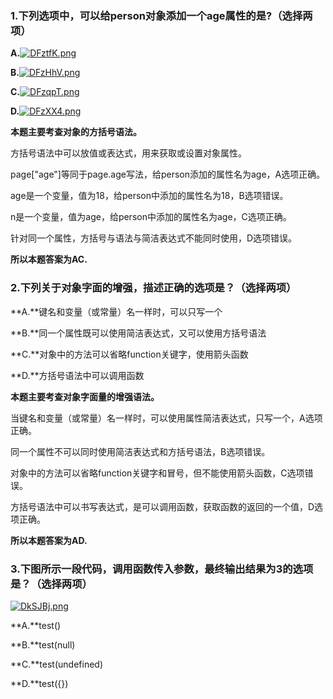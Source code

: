 ### 1.下列选项中，可以给person对象添加一个age属性的是?（选择两项）

**A.**[![DFztfK.png](https://s3.ax1x.com/2020/11/16/DFztfK.png)](https://imgchr.com/i/DFztfK)

**B.**[![DFzHhV.png](https://s3.ax1x.com/2020/11/16/DFzHhV.png)](https://imgchr.com/i/DFzHhV)

**C.**[![DFzqpT.png](https://s3.ax1x.com/2020/11/16/DFzqpT.png)](https://imgchr.com/i/DFzqpT)

**D.**[![DFzXX4.png](https://s3.ax1x.com/2020/11/16/DFzXX4.png)](https://imgchr.com/i/DFzXX4)





**本题主要考查对象的方括号语法。**

方括号语法中可以放值或表达式，用来获取或设置对象属性。

page["age"]等同于page.age写法，给person添加的属性名为age，A选项正确。

age是一个变量，值为18，给person中添加的属性名为18，B选项错误。

n是一个变量，值为age，给person中添加的属性名为age，C选项正确。

针对同一个属性，方括号与语法与简洁表达式不能同时使用，D选项错误。

**所以本题答案为AC.**



### 2.下列关于对象字面的增强，描述正确的选项是？（选择两项）



**A.**键名和变量（或常量）名一样时，可以只写一个

**B.**同一个属性既可以使用简洁表达式，又可以使用方括号语法

**C.**对象中的方法可以省略function关键字，使用箭头函数

**D.**方括号语法中可以调用函数







**本题主要考查对象字面量的增强语法。**

当键名和变量（或常量）名一样时，可以使用属性简洁表达式，只写一个，A选项正确。

同一个属性不可以同时使用简洁表达式和方括号语法，B选项错误。

对象中的方法可以省略function关键字和冒号，但不能使用箭头函数，C选项错误。

方括号语法中可以书写表达式，是可以调用函数，获取函数的返回的一个值，D选项正确。

**所以本题答案为AD.**





### 3.下图所示一段代码，调用函数传入参数，最终输出结果为3的选项是？（选择两项）

[![DkSJBj.png](https://s3.ax1x.com/2020/11/16/DkSJBj.png)](https://imgchr.com/i/DkSJBj)

**A.**test()

**B.**test(null)

**C.**test(undefined)

**D.**test({})